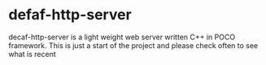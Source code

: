 # defaf-http-server
decaf-http-server is a light weight web server written C++ in POCO framework. This is just a start of the project and please check often to see what is recent

